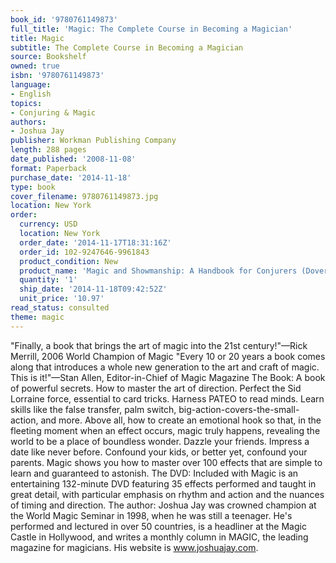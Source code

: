```yaml
---
book_id: '9780761149873'
full_title: 'Magic: The Complete Course in Becoming a Magician'
title: Magic
subtitle: The Complete Course in Becoming a Magician
source: Bookshelf
owned: true
isbn: '9780761149873'
language:
- English
topics:
- Conjuring & Magic
authors:
- Joshua Jay
publisher: Workman Publishing Company
length: 288 pages
date_published: '2008-11-08'
format: Paperback
purchase_date: '2014-11-18'
type: book
cover_filename: 9780761149873.jpg
location: New York
order:
  currency: USD
  location: New York
  order_date: '2014-11-17T18:31:16Z'
  order_id: 102-9247646-9961843
  product_condition: New
  product_name: 'Magic and Showmanship: A Handbook for Conjurers (Dover Magic Books)'
  quantity: '1'
  ship_date: '2014-11-18T09:42:52Z'
  unit_price: '10.97'
read_status: consulted
theme: magic
---
```

"Finally, a book that brings the art of magic into the 21st century!"—Rick Merrill, 2006 World Champion of Magic "Every 10 or 20 years a book comes along that introduces a whole new generation to the art and craft of magic. This is it!"—Stan Allen, Editor-in-Chief of Magic Magazine The Book: A book of powerful secrets. How to master the art of direction. Perfect the Sid Lorraine force, essential to card tricks. Harness PATEO to read minds. Learn skills like the false transfer, palm switch, big-action-covers-the-small-action, and more. Above all, how to create an emotional hook so that, in the fleeting moment when an effect occurs, magic truly happens, revealing the world to be a place of boundless wonder. Dazzle your friends. Impress a date like never before. Confound your kids, or better yet, confound your parents. Magic shows you how to master over 100 effects that are simple to learn and guaranteed to astonish. The DVD: Included with Magic is an entertaining 132-minute DVD featuring 35 effects performed and taught in great detail, with particular emphasis on rhythm and action and the nuances of timing and direction. The author: Joshua Jay was crowned champion at the World Magic Seminar in 1998, when he was still a teenager. He's performed and lectured in over 50 countries, is a headliner at the Magic Castle in Hollywood, and writes a monthly column in MAGIC, the leading magazine for magicians. His website is www.joshuajay.com.

